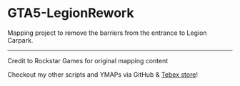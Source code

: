 # GTA5-LegionRework
Mapping project to remove the barriers from the entrance to Legion Carpark.

---

Credit to Rockstar Games for original mapping content

Checkout my other scripts and YMAPs via GitHub & [Tebex store](https://poitor-development.tebex.io/)! 
